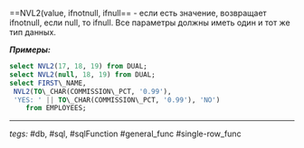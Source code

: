 ==NVL2(value, ifnotnull, ifnull== - если есть значение, возвращает ifnotnull, если null, то ifnull. Все параметры должны иметь один и тот же тип данных.

***Примеры:***
```sql
select NVL2(17, 18, 19) from DUAL;  
select NVL2(null, 18, 19) from DUAL;  
select FIRST\_NAME,  
 NVL2(TO\_CHAR(COMMISSION\_PCT, '0.99'),  
 'YES: ' || TO\_CHAR(COMMISSION\_PCT, '0.99'), 'NO')  
    from EMPLOYEES;
```
---
*tegs:* #db, #sql, #sqlFunction #general_func #single-row_func 